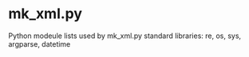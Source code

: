 # mk_xml.py
Python modeule lists used by mk_xml.py
  standard libraries: re, os, sys, argparse, datetime
